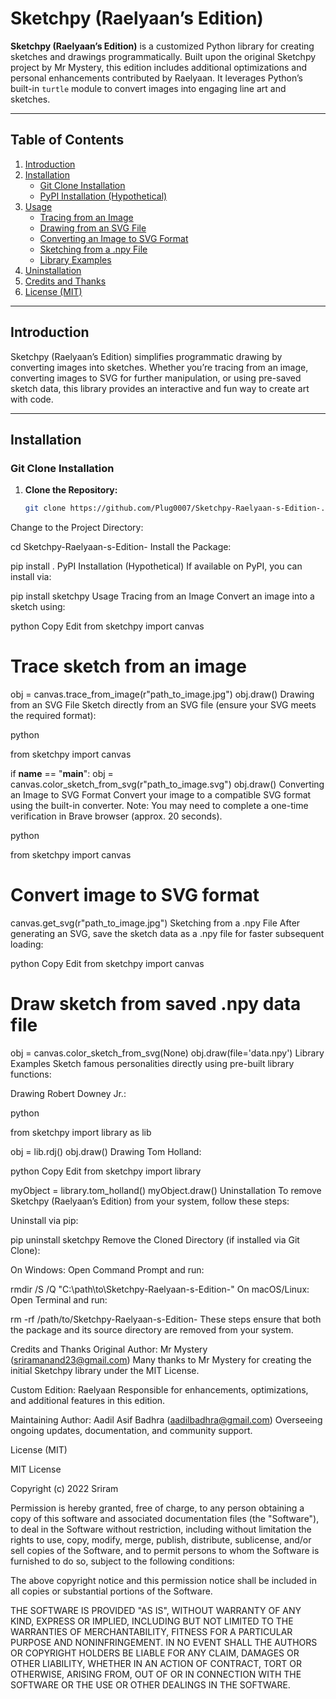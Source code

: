 # Sketchpy (Raelyaan’s Edition)

**Sketchpy (Raelyaan’s Edition)** is a customized Python library for creating sketches and drawings programmatically. Built upon the original Sketchpy project by Mr Mystery, this edition includes additional optimizations and personal enhancements contributed by Raelyaan. It leverages Python’s built-in `turtle` module to convert images into engaging line art and sketches.

---

## Table of Contents

1. [Introduction](#introduction)  
2. [Installation](#installation)  
   - [Git Clone Installation](#git-clone-installation)  
   - [PyPI Installation (Hypothetical)](#pypi-installation-hypothetical)  
3. [Usage](#usage)  
   - [Tracing from an Image](#tracing-from-an-image)  
   - [Drawing from an SVG File](#drawing-from-an-svg-file)  
   - [Converting an Image to SVG Format](#converting-an-image-to-svg-format)  
   - [Sketching from a .npy File](#sketching-from-a-npy-file)  
   - [Library Examples](#library-examples)  
4. [Uninstallation](#uninstallation)  
5. [Credits and Thanks](#credits-and-thanks)  
6. [License (MIT)](#license-mit)

---

## Introduction

Sketchpy (Raelyaan’s Edition) simplifies programmatic drawing by converting images into sketches. Whether you’re tracing from an image, converting images to SVG for further manipulation, or using pre-saved sketch data, this library provides an interactive and fun way to create art with code.

---

## Installation

### Git Clone Installation

1. **Clone the Repository:**
   ```bash
   git clone https://github.com/Plug0007/Sketchpy-Raelyaan-s-Edition-.git
Change to the Project Directory:


cd Sketchpy-Raelyaan-s-Edition-
Install the Package:


pip install .
PyPI Installation (Hypothetical)
If available on PyPI, you can install via:


pip install sketchpy
Usage
Tracing from an Image
Convert an image into a sketch using:

python
Copy
Edit
from sketchpy import canvas

# Trace sketch from an image
obj = canvas.trace_from_image(r"path_to_image.jpg")
obj.draw()
Drawing from an SVG File
Sketch directly from an SVG file (ensure your SVG meets the required format):

python

from sketchpy import canvas

if __name__ == "__main__":
    obj = canvas.color_sketch_from_svg(r"path_to_image.svg")
    obj.draw()
Converting an Image to SVG Format
Convert your image to a compatible SVG format using the built-in converter.
Note: You may need to complete a one-time verification in Brave browser (approx. 20 seconds).

python

from sketchpy import canvas

# Convert image to SVG format
canvas.get_svg(r"path_to_image.jpg")
Sketching from a .npy File
After generating an SVG, save the sketch data as a .npy file for faster subsequent loading:

python
Copy
Edit
from sketchpy import canvas

# Draw sketch from saved .npy data file
obj = canvas.color_sketch_from_svg(None)
obj.draw(file='data.npy')
Library Examples
Sketch famous personalities directly using pre-built library functions:

Drawing Robert Downey Jr.:

python

from sketchpy import library as lib

obj = lib.rdj()
obj.draw()
Drawing Tom Holland:

python
Copy
Edit
from sketchpy import library

myObject = library.tom_holland()
myObject.draw()
Uninstallation
To remove Sketchpy (Raelyaan’s Edition) from your system, follow these steps:

Uninstall via pip:

pip uninstall sketchpy
Remove the Cloned Directory (if installed via Git Clone):

On Windows: Open Command Prompt and run:


rmdir /S /Q "C:\path\to\Sketchpy-Raelyaan-s-Edition-"
On macOS/Linux: Open Terminal and run:



rm -rf /path/to/Sketchpy-Raelyaan-s-Edition-
These steps ensure that both the package and its source directory are removed from your system.

Credits and Thanks
Original Author: Mr Mystery (sriramanand23@gmail.com)
Many thanks to Mr Mystery for creating the initial Sketchpy library under the MIT License.

Custom Edition: Raelyaan
Responsible for enhancements, optimizations, and additional features in this edition.

Maintaining Author: Aadil Asif Badhra (aadilbadhra@gmail.com)
Overseeing ongoing updates, documentation, and community support.

License (MIT)

MIT License

Copyright (c) 2022 Sriram

Permission is hereby granted, free of charge, to any person obtaining a copy
of this software and associated documentation files (the "Software"), to deal
in the Software without restriction, including without limitation the rights
to use, copy, modify, merge, publish, distribute, sublicense, and/or sell
copies of the Software, and to permit persons to whom the Software is
furnished to do so, subject to the following conditions:

The above copyright notice and this permission notice shall be included in all
copies or substantial portions of the Software.

THE SOFTWARE IS PROVIDED "AS IS", WITHOUT WARRANTY OF ANY KIND, EXPRESS OR
IMPLIED, INCLUDING BUT NOT LIMITED TO THE WARRANTIES OF MERCHANTABILITY,
FITNESS FOR A PARTICULAR PURPOSE AND NONINFRINGEMENT. IN NO EVENT SHALL THE
AUTHORS OR COPYRIGHT HOLDERS BE LIABLE FOR ANY CLAIM, DAMAGES OR OTHER
LIABILITY, WHETHER IN AN ACTION OF CONTRACT, TORT OR OTHERWISE, ARISING FROM,
OUT OF OR IN CONNECTION WITH THE SOFTWARE OR THE USE OR OTHER DEALINGS IN THE
SOFTWARE.
